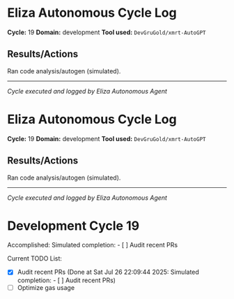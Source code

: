 # Eliza Autonomous Cycle Log

**Cycle:** 19
**Domain:** development
**Tool used:** `DevGruGold/xmrt-AutoGPT`

## Results/Actions
Ran code analysis/autogen (simulated).

---
*Cycle executed and logged by Eliza Autonomous Agent*

# Eliza Autonomous Cycle Log

**Cycle:** 19
**Domain:** development
**Tool used:** `DevGruGold/xmrt-AutoGPT`

## Results/Actions
Ran code analysis/autogen (simulated).

---
*Cycle executed and logged by Eliza Autonomous Agent*

# Development Cycle 19

Accomplished: Simulated completion: - [ ] Audit recent PRs

Current TODO List:

- [x] Audit recent PRs  (Done at Sat Jul 26 22:09:44 2025: Simulated completion: - [ ] Audit recent PRs)
- [ ] Optimize gas usage